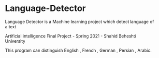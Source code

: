 # Language-Detector
Language Detector is a Machine learning project which detect language of a text

Artificial intelligence Final Project - Spring 2021 - Shahid Beheshti University

This program can distinguish English , French , German , Persian , Arabic.

